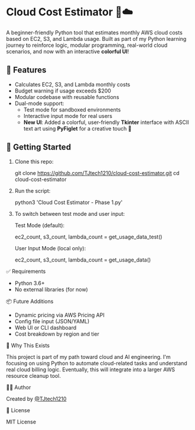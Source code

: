 # Cloud Cost Estimator 💸☁️

A beginner-friendly Python tool that estimates monthly AWS cloud costs based on EC2, S3, and Lambda usage. Built as part of my Python learning journey to reinforce logic, modular programming, real-world cloud scenarios, and now with an interactive **colorful UI**!


## 🔧 Features

- Calculates EC2, S3, and Lambda monthly costs
- Budget warning if usage exceeds $200
- Modular codebase with reusable functions
- Dual-mode support:
  - Test mode for sandboxed environments
  - Interactive input mode for real users
  - **New UI**: Added a colorful, user-friendly **Tkinter** interface with ASCII text art using **PyFiglet** for a creative touch 🎨

## 🚀 Getting Started

1. Clone this repo:
   
   git clone https://github.com/TJtech1210/cloud-cost-estimator.git
   cd cloud-cost-estimator


2. Run the script:

    python3 'Cloud Cost Estimator - Phase 1.py'
   

3. To switch between test mode and user input:

    Test Mode (default):

     
     ec2_count, s3_count, lambda_count = get_usage_data_test()
     
    User Input Mode (local only):

     
     ec2_count, s3_count, lambda_count = get_usage_data()
     

✅ Requirements

* Python 3.6+
* No external libraries (for now)

📦 Future Additions

* Dynamic pricing via AWS Pricing API
* Config file input (JSON/YAML)
* Web UI or CLI dashboard
* Cost breakdown by region and tier

🧠 Why This Exists

This project is part of my path toward cloud and AI engineering. I'm focusing on using Python to automate cloud-related tasks and understand real cloud billing logic. Eventually, this will integrate into a larger AWS resource cleanup tool.

👨‍💻 Author

Created by [@TJtech1210](https://github.com/TJtech1210)

📄 License

MIT License

